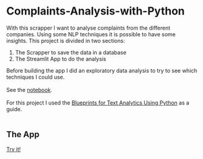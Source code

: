 # Complaints-Analysis-with-Python

With this scrapper I want to analyse complaints from the different companies. Using some NLP techniques it is possible to have some insights.
This project is divided in two sections:

  1. The Scrapper to save the data in a database
  2. The Streamlit App to do the analysis


Before building the app I did an exploratory data analysis to try to see which techniques I could use.
<br><br>
See the [notebook](https://github.com/joaomsimoes/Complaints-Analysis-with-Python/blob/main/eda.ipynb).
<br><br>
For this project I used the [Blueprints for Text Analytics Using Python](https://www.amazon.com/Blueprints-Text-Analytics-Using-Python/dp/149207408X/) as a guide.
<br><br>
## The App
[Try it!](http://18.185.153.147/)